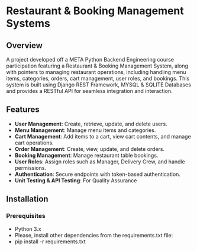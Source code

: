 # Restaurant & Booking Management Systems

## Overview

A project developed off a META Python Backend Engineering course participation featuring a Restaurant & Booking Management System, along with pointers to managing restaurant operations, including handling menu items, categories, orders, cart management, user roles, and bookings. This system is built using Django REST Framework, MYSQL & SQLITE Databases and provides a RESTful API for seamless integration and interaction.

## Features

- **User Management**: Create, retrieve, update, and delete users.
- **Menu Management**: Manage menu items and categories.
- **Cart Management**: Add items to a cart, view cart contents, and manage cart operations.
- **Order Management**: Create, view, update, and delete orders.
- **Booking Management**: Manage restaurant table bookings.
- **User Roles**: Assign roles such as Manager, Delivery Crew, and handle permissions.
- **Authentication**: Secure endpoints with token-based authentication.
- **Unit Testing & API Testing**: For Quality Assurance

## Installation

### Prerequisites

- Python 3.x
- Please, install other dependencies from the requirements.txt file:
- pip install -r requirements.txt
